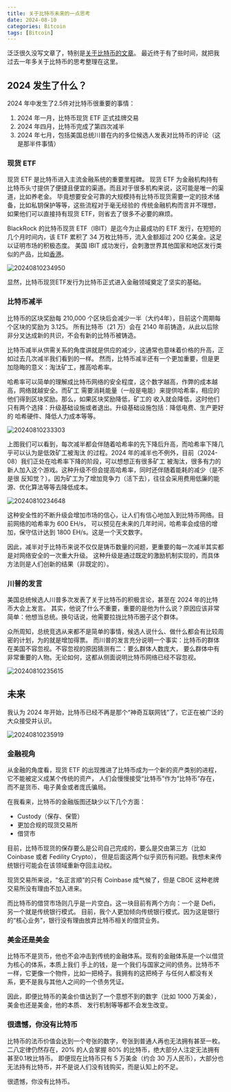 ```yaml
---
title: 关于比特币未来的一点思考
date: 2024-08-10
categories: Bitcoin
tags: [Bitcoin]
---
```


泛泛很久没写文章了，特别是[关于比特币的文章](https://wangzhe3224.github.io/categories/Bitcoin/)。
最近终于有了些时间，就把我过去一年多关于比特币的思考整理在这里。

## 2024 发生了什么？

2024 年中发生了2.5件对比特币很重要的事情：

1. 2024 年一月，比特币现货 ETF 正式挂牌交易
2. 2024 年四月，比特币完成了第四次减半
3. 2024 年七月，包括美国总统川普在内的多位候选人发表对比特币的评论（这是那半件事情）

### 现货 ETF

现货 ETF 是比特币进入主流金融系统的重要里程碑。
现货 ETF 为金融机构持有比特币头寸提供了便捷且便宜的渠道。而且对于很多机构来说，这可能是唯一的渠道，比如养老金。
毕竟想要安全可靠的大规模持有比特币现货需要一定的技术储备，比如私钥保护等等，这些流程对于毫无经验的
传统金融机构而言并不理想，如果他们可以直接持有现货 ETF，则省去了很多不必要的麻烦。

BlackRock 的比特币现货 ETF（IBIT）是迄今为止最成功的 ETF 发行，在短短的几个月时间内，该 ETF 累积了
34 万枚比特币，流入金额超过 200 亿美金。这足以证明市场的积极态度。
美国 IBIT 成功发行，会刺激世界其他国家和地区发行类似的产品，比如[香港](https://www.hkex.com.hk/Products/Securities/Exchange-Traded-Products/Crypto-ETF-2023?sc_lang=en)。

![20240810234950](https://raw.githubusercontent.com/wangzhe3224/pic_repo/master/images/20240810234950.png)

显然，比特币现货ETF发行为比特币正式进入金融领域奠定了坚实的基础。

### 比特币减半

比特币的区块奖励每 210,000 个区块后会减少一半（大约4年），目前这个周期每个区块的奖励为 3.125。
所有比特币（21 万）会在 2140 年前铸造，从此以后除非分叉达成新的共识，不会有新的比特币被铸造。

比特币减半从供需关系的角度讲就是供应的减少，这通常也意味着价格的升高，正如过去几次减半我们看到的一样。
然而，比特币减半还有一个更加重要，但是更加隐晦的意义：淘汰矿工，推高哈希率。

哈希率可以简单的理解成比特币网络的安全程度，这个数字越高，作弊的成本越高，网络就越安全。而矿工
需要消耗能量（一般是电能）来提供哈希率，相应的他们得到区块奖励。那么，如果区块奖励降低，矿工的
收入就会降低，这时他们只有两个选择：升级基础设施或者退出。升级基础设施包括：降低电费、生产更好的
哈希硬件、降低人力成本等等。

![20240810233303](https://raw.githubusercontent.com/wangzhe3224/pic_repo/master/images/20240810233303.png)

上图我们可以看到，每次减半都会伴随着哈希率的先下降后升高，而哈希率下降几乎可以认为是低效矿工被淘汰
的过程。2024 年的减半也不例外，目前（2024-08）我们正处在哈希率下降的阶段，可以想想正有很多矿工
被淘汰，很多有力的新人加入这个游戏。这种升级不但会提高哈希率，同时还伴随着能耗的减少（是不是很
反知觉？）。因为矿工为了增加竞争力（活下去），往往会采用费用低廉的能源、优化算法等等去降低成本。

![20240810234648](https://raw.githubusercontent.com/wangzhe3224/pic_repo/master/images/20240810234648.png)

这种安全性的不断升级会增加市场的信心，让人们有信心地加入到比特币网络。目前网络的哈希率为 600 EH/s，
可以预见在未来的几年时间，哈希率会成倍的增加，保守估计达到 1800 EH/s。这是一个天文数字。

因此，减半对于比特币来说不仅仅是铸币数量的问题，更重要的每一次减半其实都是对网络安全的一次重大升级。
这种升级是通过既定的激励机制实现的，而具体方法则是人们创新的结果（非既定的）。

### 川普的发言

美国总统候选人川普多次发表了关于比特币的积极言论，甚至在 2024 年的比特币大会上发言。
其实，他说了什么不重要，重要的是他为什么说？原因应该非常简单：他想当总统。换句话说，他需要拉拢比特币圈子这个群体。

众所周知，总统竞选从来都不是简单的事情，候选人说什么、做什么都会有比较周密的计划，为的就是增加得票。
而川普的发言充分说明一个事实：比特币的群体在美国不容忽视。不容忽视的原因猜测有二：要么群体人数庞大，
要么群体中有非常重要的人物。无论如何，这都从侧面说明比特币网络已经不容忽视。

![20240810235615](https://raw.githubusercontent.com/wangzhe3224/pic_repo/master/images/20240810235615.png)

## 未来

我认为 2024 年开始，比特币已经不再是那个“神奇互联网钱”了，它正在被广泛的大众接受并认识。

![20240810235919](https://raw.githubusercontent.com/wangzhe3224/pic_repo/master/images/20240810235919.png)

### 金融视角

从金融的角度看，现货 ETF 的出现推进了比特币成为一个新的资产类别的进程，它不能被定义成某个传统的资产，
人们会慢慢接受“比特币”作为“比特币”存在，而不是货币、电子黄金或者庞氏骗局。

在我看来，比特币的金融版图还缺少以下几个方面：

- Custody（保存、保管）
- 更加合规的现货交易所
- 借贷市

目前，比特币现货的保存要么是公司自己完成的，要么是交由第三方（比如 Coinbase 或者 Fedility Crypto），
但是后面这两个似乎资历有问题。我想未来传统银行可能会在该领域重新夺回主动权。

现货交易所来说，“名正言顺”的只有 Coinbase 成气候了，但是 CBOE 这种老牌交易所没有理由不加入进来。

而比特币的借贷市场则几乎是一片空白。这一块目前有两个方向：一个是 Defi，另一个就是传统银行模式。
目前，我个人更加倾向传统银行模式。因为这是银行的“核心业务”，银行没有理由放弃比特币相关的借贷业务。

### 美金还是美金

比特币不是货币，他也不会冲击到传统的金融体系。现有的金融体系是一个以借贷为核心的体系，本质上我们
手上的钱，是一个我们与国家之间的债务。比特币不一样，它更像一个物件，比如一把椅子。我拥有的这把椅子
与任何人都没有关系，更不是我与其他人之间的一个债务凭证。

因此，即便比特币的美金价值达到了一个意想不到的数字（比如 1000 万美金），美金也还是美金，他的本质、
发行机制等等都不会发生改变。

### 很遗憾，你没有比特币

比特币的法币价值会达到一个夸张的数字，夸张到普通人再也无法拥有甚至一枚。
二八定律仍然存在，20% 的人会掌握 80% 的比特币，绝大部分人注定无法拥有甚至0.1枚比特币。
即便现在比特币只有 5 万美金（约合 30 万人民币），大部分也无法持有比特币，并不是说人们没有钱购买，而是认知上的不足。

很遗憾，你没有比特币。
